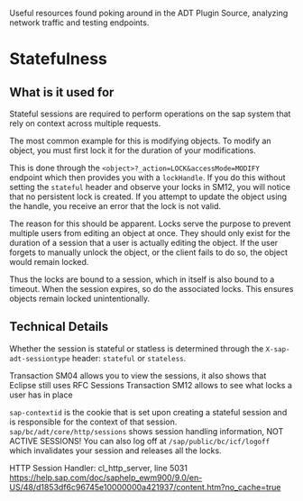 Useful resources found poking around in the ADT Plugin Source, analyzing network traffic and testing endpoints.


# Statefulness

## What is it used for
Stateful sessions are required to perform operations on the sap system that rely on context across multiple requests. 

The most common example for this is modifying objects. To modify an object, you must first lock it for the duration of your modifications.

This is done through the `<object>?_action=LOCK&accessMode=MODIFY` endpoint which then provides you with a `lockHandle`. 
If you do this without setting the `stateful` header and observe your locks in SM12, you will notice that no persistent lock is created. 
If you attempt to update the object using the handle, you receive an error that the lock is not valid.

The reason for this should be apparent. Locks serve the purpose to prevent multiple users from editing an object at once. They should only exist for the duration
of a session that a user is actually editing the object. If the user forgets to manually unlock the object, or the client fails to do so, the object would remain locked.

Thus the locks are bound to a session, which in itself is also bound to a timeout. When the session expires, so do the associated locks. This ensures objects remain locked unintentionally.

## Technical Details
Whether the session is stateful or statless is determined through the `X-sap-adt-sessiontype` header: `stateful` or `stateless`.

Transaction SM04 allows you to view the sessions, it also shows that Eclipse still uses RFC Sessions
Transaction SM12 allows to see what locks a user has in place

`sap-contextid` is the cookie that is set upon creating a stateful session and is responsible for the context of that session.
`sap/bc/adt/core/http/sessions` shows session handling information, NOT ACTIVE SESSIONS! 
You can also log off at `/sap/public/bc/icf/logoff` which invalidates your session and releases all the locks.

HTTP Session Handler: cl_http_server, line 5031
https://help.sap.com/doc/saphelp_ewm900/9.0/en-US/48/d1853df6c96745e10000000a421937/content.htm?no_cache=true
